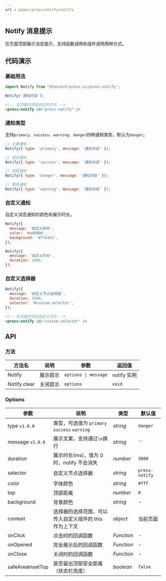 ```yaml
---
url : pages/press/notify/notify
---
```


## Notify 消息提示

在页面顶部展示消息提示，支持函数调用和组件调用两种方式。

## 代码演示

### 基础用法

```js
import Notify from '@tencent/press-ui/press-notify';

Notify('通知内容');
```

```html
<!-- 在页面内添加对应的节点 -->
<press-notify id="press-notify" />
```

### 通知类型

支持`primary`、`success`、`warning`、`danger`四种通知类型，默认为`danger`。

```js
// 主要通知
Notify({ type: 'primary', message: '通知内容' });

// 成功通知
Notify({ type: 'success', message: '通知内容' });

// 危险通知
Notify({ type: 'danger', message: '通知内容' });

// 警告通知
Notify({ type: 'warning', message: '通知内容' });
```

### 自定义通知

自定义消息通知的颜色和展示时长。

```js
Notify({
  message: '自定义颜色',
  color: '#ad0000',
  background: '#ffe1e1',
});

Notify({
  message: '自定义时长',
  duration: 1000,
});
```

### 自定义选择器

```js
Notify({
  message: '自定义节点选择器',
  duration: 1000,
  selector: '#custom-selector',
});
```

```html
<!-- 在页面内添加自定义节点 -->
<press-notify id="custom-selector" />
```

## API

### 方法

| 方法名       | 说明     | 参数                 | 返回值      |
| ------------ | -------- | -------------------- | ----------- |
| Notify       | 展示提示 | `options \| message` | notify 实例 |
| Notify.clear | 关闭提示 | `options`            | `void`      |

### Options

| 参数             | 说明                                                   | 类型       | 默认值         |
| ---------------- | ------------------------------------------------------ | ---------- | -------------- |
| type `v1.0.0`    | 类型，可选值为 `primary` `success` `warning`           | _string_   | `danger`       |
| message `v1.0.0` | 展示文案，支持通过`\n`换行                             | _string_   | `''`           |
| duration         | 展示时长(ms)，值为 0 时，notify 不会消失               | _number_   | `3000`         |
| selector         | 自定义节点选择器                                       | _string_   | `press-notify` |
| color            | 字体颜色                                               | _string_   | `#fff`         |
| top              | 顶部距离                                               | _number_   | `0`            |
| background       | 背景颜色                                               | _string_   | -              |
| context          | 选择器的选择范围，可以传入自定义组件的 this 作为上下文 | _object_   | 当前页面       |
| onClick          | 点击时的回调函数                                       | _Function_ | -              |
| onOpened         | 完全展示后的回调函数                                   | _Function_ | -              |
| onClose          | 关闭时的回调函数                                       | _Function_ | -              |
| safeAreaInsetTop | 是否留出顶部安全距离（状态栏高度）                     | _boolean_  | `false`        |

